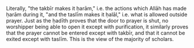 

[^58]: Al-Nawawī says in _Rawdah at-Taalibeen_ (1/224 Maktab al-Islāmī edition):

    "The intention is the purpose, so the person about to pray brings to mind that prayer and what is relevant of its characteristics, such as which prayer it is, whether it is obligatory etc. and he brings these things together in his intention with the first takbīr."

[^59]: Al-Bukhārī, Muslim and others. It is given in _Irwāʾ al-Ghalīl_ (no.\ 22).

[^60]: Muslim and Ibn Mājah. The ḥadīth contains an indication that he did not use to commence it with the words of some people: "I intend to pray, etc." which is in fact agreed to be an innovation. But they differ as to whether it is a good or bad innovation, to which we say: "Indeed all innovations in worship are misguided, from the generality of his statement \pbuh, "and all innovations are misleading, and every misleading thing is in the Fire." But this is not the place for a detailed discussion of this.

[^61]: Al-Ṭabarānī with a ṣaḥīḥ isnād.

[^62]: Abū Dāwūd, al-Tirmidhī and Ḥākim who declared it ṣaḥīḥ and al-Dhahabī agreed. It is given in _Irwāʾ al-Ghalīl_ (no. 301).

  Literally, "the takbīr makes it ḥarām," i.e. the actions which Allāh has made ḥarām during it, "and the taslīm makes it ḥalāl," i.e. what is allowed outside prayer. Just as the ḥadīth proves that the door to prayer is shut, no worshipper being able to open it except with purification, it similarly proves that the prayer cannot be entered except with takbīr, and that it cannot be exited except with taslīm. This is the view of the majority of scholars.

[^63]: Aḥmad and al-Ḥākim, who declared it ṣaḥīḥ and al-Dhahabī agreed.

[^64]: Muslim and al-Nasāʾī.

[^65]: Aḥmad and al-Bayhaqī with a ṣaḥīḥ isnād.

[^66]: Al-Bukhārī and al-Nasāʾī.

[^67]: Ibid.

[^68]: Al-Bukhārī and Abū Dāwūd.

[^69]: Abū Dāwūd, Ibn Khuzaymah (1/62/2, 64/1), Tammām and Ḥākim who declared it ṣaḥīḥ and al-Dhahabī agreed.

[^70]: Al-Bukhārī and al-Nasāʾī.

[^71]: Al-Bukhārī and Abū Dāwūd.

[^72]: Muslim and Abū Dāwūd. It is also given in _Irwāʾ al-Ghalīl_ (352).

<!-- TODO double check the following -->

[^73]: Ibn Ḥibbān and Diyāʾ, with a ṣaḥīḥ isnād.

[^74]: Aḥmad and Abū Dāwūd, with a ṣaḥīḥ isnād.

[^75]: Abū Dāwūd, al-Nasāʾī and Ibn Khuzaymah (1/54/2) with a ṣaḥīḥ isnād, and Ibn Ḥibbān declared it ṣaḥīḥ (485).

[^76]: Mālik, al-Bukhārī and Abū ʿAwānah.

<!-- TODO double check the following -->

[^77]: Al-Nasāʾī and al-Dāraquṭnī with a ṣaḥīḥ isnād. In this ḥadīth there is evidence that grasping is from the sunnah, and in the previous ḥadīth that so is placing, so both are sunnah. As for the combination of holding and placing, which some of the later Ḥanafīs hold to be good, then that is an innovation; its form as they state is to place the right hand on the left, holding the wrist with the little finger and the thumb, and laying flat the remaining three fingers, as described in Ibn ʿĀbidīn's footnotes on _Durr al-Mukhtaar_ (1/454); so do not be confused by what they say.

<!-- TODO double check the following -->
<!-- TODO worry about appendix 4 -->

[^78]: Abū Dāwūd, Ibn Khuzaymah in his ṣaḥīḥ (1/54/2), Aḥmad and Abū Shaykh in _Tārīkh Isbahaan_ (p.\ 125); Al-Tirmidhī declared one of its isnāds ḥasan, and its meaning is found in _al-Muwaṭṭāʾ_ and _Ṣaḥīḥ al-Bukhārī_ if considered carefully. I have fully quoted the isnāds of this ḥadīth in my book _Aḥkām al-Janāʾiz_ (p.\ 118).

    [note:]{style="font-variant:small-caps;"} To place them on the chest is what is proved in the Sunnah, and all that is contrary to it is either ḍaʿīf or totally baseless. In fact, Imām Isḥāq ibn Rāhawayh acted on this sunnah, as Marwazī said in _Masāʾil_ (p.\ 222): "Isḥāq used to pray witr with us and he would raise his hands in qunūt, and make the qunūt before bowing, and place his hands on his breast or just under his breast." Similar is the saying of Qāḍī ʿIyāḍ al-Mālikī in _Mustahabbāt al-Ṣalāh_ in his book _al-Iʿlām_ (p.\ 15, 3rd edition, Rabat): "the right arm is to be placed on the back of the left, on the upper part of the chest." Close to this is what ʿAbd Allah ibn Aḥmad ibn Ḥanbal related in his _Masāʾil_ (p.\ 62): "I saw that when praying, my father placed his hands, one on the other, above the navel." See Appendix 4.

[^79]: Al-Bukhārī and Muslim. It is given in _Irwāʾ al-Ghalīl_ (374) as well as the following one.

[^80]: Abū Dāwūd, al-Nasāʾī and others.

